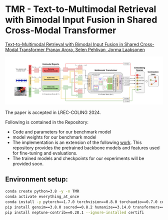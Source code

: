 # TMR - Text-to-Multimodal Retrieval with Bimodal Input Fusion in Shared Cross-Modal Transformer

[Text-to-Multimodal Retrieval with Bimodal Input Fusion in Shared Cross-Modal Transformer Pranav Arora, Selen Pehlivan, Jorma Laaksonen](url)

![alt text](https://github.com/Pranav260/TMR/blob/main/arch.png)

The paper is accepted in LREC-COLING 2024.

Following is contained in the Repository:
- Code and parameters for our benchmark model
- model weights for our benchmark model
-  The implementation is an extension of the following [work](https://github.com/ninatu/everything_at_once). This repository provides the pretrained backbone models and features used for fine-tuning and evaluations.
-  The trained models and checkpoints for our experiments will be provided soon.

## Environment setup:

```bash
conda create python=3.8 -y -n TMR
conda activate everything_at_once 
conda install -y pytorch==1.7.0 torchvision==0.8.0 torchaudio==0.7.0 cudatoolkit=10.2 -c pytorch
pip install gensim==3.8.0 sacred==0.8.2 humanize==3.14.0 transformers==4.10.2 librosa==0.8.1 timm==0.4.12
pip install neptune-contrib==0.28.1 --ignore-installed certifi
```


